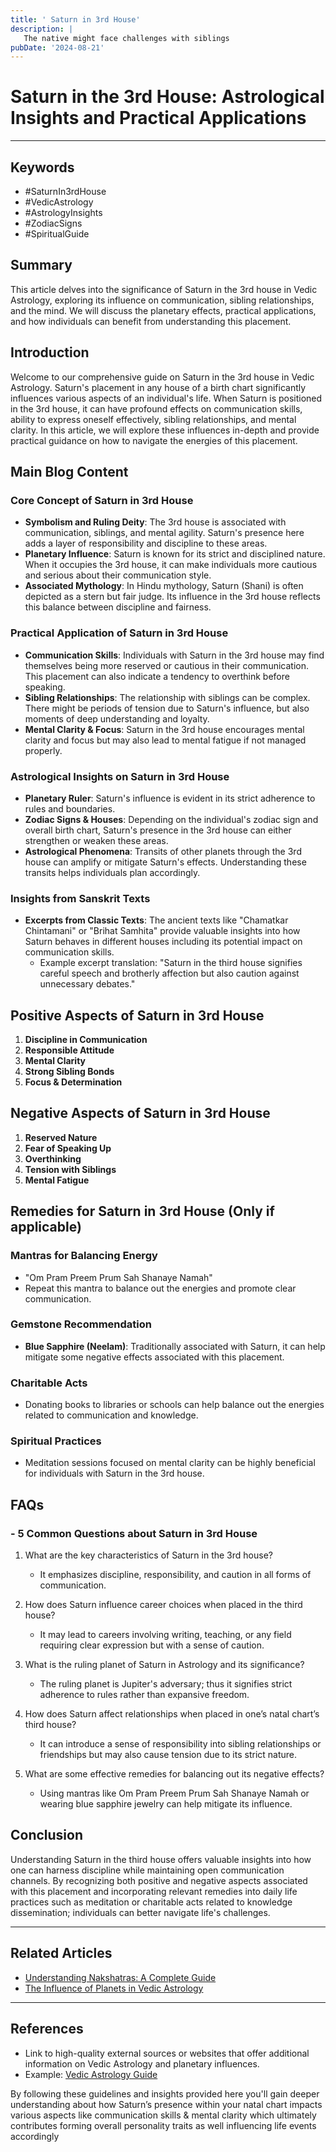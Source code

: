 ```yaml
---
title: ' Saturn in 3rd House'
description: |
   The native might face challenges with siblings
pubDate: '2024-08-21'
---
```


# Saturn in the 3rd House: Astrological Insights and Practical Applications

---


## Keywords
- #SaturnIn3rdHouse
- #VedicAstrology
- #AstrologyInsights
- #ZodiacSigns
- #SpiritualGuide


## Summary
This article delves into the significance of Saturn in the 3rd house in Vedic Astrology, exploring its influence on communication, sibling relationships, and the mind. We will discuss the planetary effects, practical applications, and how individuals can benefit from understanding this placement.


## Introduction
Welcome to our comprehensive guide on Saturn in the 3rd house in Vedic Astrology. Saturn's placement in any house of a birth chart significantly influences various aspects of an individual's life. When Saturn is positioned in the 3rd house, it can have profound effects on communication skills, ability to express oneself effectively, sibling relationships, and mental clarity. In this article, we will explore these influences in-depth and provide practical guidance on how to navigate the energies of this placement.


## Main Blog Content

### Core Concept of Saturn in 3rd House
- **Symbolism and Ruling Deity**: The 3rd house is associated with communication, siblings, and mental agility. Saturn's presence here adds a layer of responsibility and discipline to these areas.
- **Planetary Influence**: Saturn is known for its strict and disciplined nature. When it occupies the 3rd house, it can make individuals more cautious and serious about their communication style.
- **Associated Mythology**: In Hindu mythology, Saturn (Shani) is often depicted as a stern but fair judge. Its influence in the 3rd house reflects this balance between discipline and fairness.

### Practical Application of Saturn in 3rd House
- **Communication Skills**: Individuals with Saturn in the 3rd house may find themselves being more reserved or cautious in their communication. This placement can also indicate a tendency to overthink before speaking.
- **Sibling Relationships**: The relationship with siblings can be complex. There might be periods of tension due to Saturn's influence, but also moments of deep understanding and loyalty.
- **Mental Clarity & Focus**: Saturn in the 3rd house encourages mental clarity and focus but may also lead to mental fatigue if not managed properly.

### Astrological Insights on Saturn in 3rd House
- **Planetary Ruler**: Saturn's influence is evident in its strict adherence to rules and boundaries.
- **Zodiac Signs & Houses**: Depending on the individual's zodiac sign and overall birth chart, Saturn's presence in the 3rd house can either strengthen or weaken these areas.
- **Astrological Phenomena**: Transits of other planets through the 3rd house can amplify or mitigate Saturn's effects. Understanding these transits helps individuals plan accordingly.

### Insights from Sanskrit Texts
- **Excerpts from Classic Texts**: The ancient texts like "Chamatkar Chintamani" or "Brihat Samhita" provide valuable insights into how Saturn behaves in different houses including its potential impact on communication skills.
  - Example excerpt translation: "Saturn in the third house signifies careful speech and brotherly affection but also caution against unnecessary debates."

## Positive Aspects of Saturn in 3rd House

1. **Discipline in Communication**
2. **Responsible Attitude**
3. **Mental Clarity**
4. **Strong Sibling Bonds**
5. **Focus & Determination**

## Negative Aspects of Saturn in 3rd House

1. **Reserved Nature**
2. **Fear of Speaking Up**
3. **Overthinking**
4. **Tension with Siblings**
5. **Mental Fatigue**

## Remedies for Saturn in 3rd House (Only if applicable)

### Mantras for Balancing Energy

- "Om Pram Preem Prum Sah Shanaye Namah"
- Repeat this mantra to balance out the energies and promote clear communication.

### Gemstone Recommendation

- **Blue Sapphire (Neelam)**: Traditionally associated with Saturn, it can help mitigate some negative effects associated with this placement.

### Charitable Acts

- Donating books to libraries or schools can help balance out the energies related to communication and knowledge.

### Spiritual Practices

- Meditation sessions focused on mental clarity can be highly beneficial for individuals with Saturn in the 3rd house.

## FAQs

### - 5 Common Questions about Saturn in 3rd House

1. What are the key characteristics of Saturn in the 3rd house?
   - It emphasizes discipline, responsibility, and caution in all forms of communication.

2. How does Saturn influence career choices when placed in the third house?
   - It may lead to careers involving writing, teaching, or any field requiring clear expression but with a sense of caution.

3. What is the ruling planet of Saturn in Astrology and its significance?
   - The ruling planet is Jupiter's adversary; thus it signifies strict adherence to rules rather than expansive freedom.

4. How does Saturn affect relationships when placed in one’s natal chart’s third house?
   - It can introduce a sense of responsibility into sibling relationships or friendships but may also cause tension due to its strict nature.

5. What are some effective remedies for balancing out its negative effects?
   - Using mantras like Om Pram Preem Prum Sah Shanaye Namah or wearing blue sapphire jewelry can help mitigate its influence.


## Conclusion
Understanding Saturn in the third house offers valuable insights into how one can harness discipline while maintaining open communication channels. By recognizing both positive and negative aspects associated with this placement and incorporating relevant remedies into daily life practices such as meditation or charitable acts related to knowledge dissemination; individuals can better navigate life's challenges.

---

## Related Articles

- [Understanding Nakshatras: A Complete Guide](link)
- [The Influence of Planets in Vedic Astrology](link)

---

## References

- Link to high-quality external sources or websites that offer additional information on Vedic Astrology and planetary influences.
- Example: [Vedic Astrology Guide](https://example.com/vedic-astrology-guide)


By following these guidelines and insights provided here you'll gain deeper understanding about how Saturn’s presence within your natal chart impacts various aspects like communication skills & mental clarity which ultimately contributes forming overall personality traits as well influencing life events accordingly